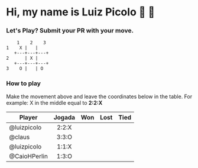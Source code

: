 # Hi, my name is Luiz Picolo 👋 👋

### Let's Play? Submit your PR with your move.

        1    2    3
    1    X |   | 
       +---+---+---+
    2      | X | 
       +---+---+---+
    3    O |   | O 

### How to play

Make the movement above and leave the coordinates below in the table. For example: X in the middle equal to **2:2:X**

|Player      | Jogada   |   Won   |  Lost  |   Tied   |
|------------|:--------:|:-------:|:------:|:--------:|
|@luizpicolo |  2:2:X   |         |        |          |
|@claus      |  3:3:O   |         |        |          |
|@luizpicolo |  1:1:X   |         |        |          |
|@CaioHPerlin|  1:3:O   |         |        |          |
